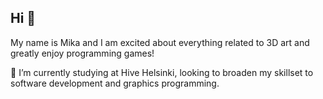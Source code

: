 ## Hi 👋
My name is Mika and I am excited about everything related to 3D art and greatly enjoy programming games!

🌱 I’m currently studying at Hive Helsinki, looking to broaden my skillset to software development and graphics programming.
<!--
**mordori/mordori** is a ✨ _special_ ✨ repository because its `README.md` (this file) appears on your GitHub profile.

Here are some ideas to get you started:

- 🔭 I’m currently working on ...
- 🌱 I’m currently learning ...
- 👯 I’m looking to collaborate on ...
- 🤔 I’m looking for help with ...
- 💬 Ask me about ...
- 📫 How to reach me: ...
- 😄 Pronouns: ...
- ⚡ Fun fact: ...
-->
